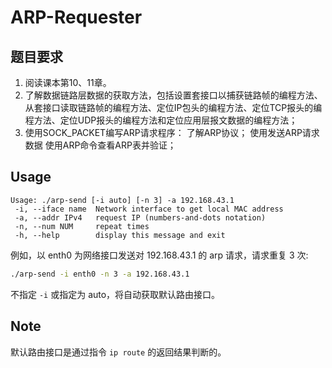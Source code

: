 # ARP-Requester

## 题目要求

1. 阅读课本第10、11章。
2. 了解数据链路层数据的获取方法，包括设置套接口以捕获链路帧的编程方法、从套接口读取链路帧的编程方法、定位IP包头的编程方法、定位TCP报头的编程方法、定位UDP报头的编程方法和定位应用层报文数据的编程方法；
3. 使用SOCK_PACKET编写ARP请求程序：
  了解ARP协议；
  使用发送ARP请求数据
  使用ARP命令查看ARP表并验证；

## Usage

```text
Usage: ./arp-send [-i auto] [-n 3] -a 192.168.43.1 
 -i, --iface name  Network interface to get local MAC address
 -a, --addr IPv4   request IP (numbers-and-dots notation)
 -n, --num NUM     repeat times
 -h, --help        display this message and exit
```

例如，以 enth0 为网络接口发送对 192.168.43.1 的 arp 请求，请求重复 3 次:

```bash
./arp-send -i enth0 -n 3 -a 192.168.43.1
```

不指定 `-i` 或指定为 auto，将自动获取默认路由接口。

## Note

默认路由接口是通过指令 `ip route` 的返回结果判断的。
